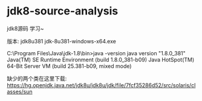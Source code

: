 # jdk8-source-analysis
jdk8源码 学习~

版本: jdk8u381
jdk-8u381-windows-x64.exe

C:\Program Files\Java\jdk-1.8\bin>java -version
java version "1.8.0_381"
Java(TM) SE Runtime Environment (build 1.8.0_381-b09)
Java HotSpot(TM) 64-Bit Server VM (build 25.381-b09, mixed mode)

缺少的两个类在这里下载:
https://hg.openjdk.java.net/jdk8u/jdk8u/jdk/file/7fcf35286d52/src/solaris/classes/sun